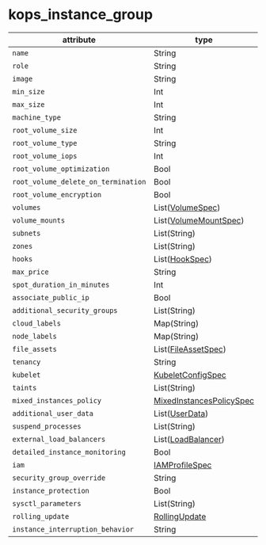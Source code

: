 # kops_instance_group

| attribute | type | optional | required | computed |
| --- | --- | --- | --- | --- |
| `name` | String | Yes |  |  |
| `role` | String | Yes |  |  |
| `image` | String |  | Yes | Yes |
| `min_size` | Int | Yes |  |  |
| `max_size` | Int | Yes |  |  |
| `machine_type` | String | Yes |  |  |
| `root_volume_size` | Int |  | Yes |  |
| `root_volume_type` | String |  | Yes |  |
| `root_volume_iops` | Int |  | Yes |  |
| `root_volume_optimization` | Bool |  | Yes |  |
| `root_volume_delete_on_termination` | Bool |  | Yes |  |
| `root_volume_encryption` | Bool |  | Yes |  |
| `volumes` | List([VolumeSpec](./VolumeSpec.md)) |  | Yes |  |
| `volume_mounts` | List([VolumeMountSpec](./VolumeMountSpec.md)) |  | Yes |  |
| `subnets` | List(String) | Yes |  |  |
| `zones` | List(String) |  | Yes |  |
| `hooks` | List([HookSpec](./HookSpec.md)) |  | Yes |  |
| `max_price` | String |  | Yes |  |
| `spot_duration_in_minutes` | Int |  | Yes |  |
| `associate_public_ip` | Bool |  | Yes |  |
| `additional_security_groups` | List(String) |  | Yes |  |
| `cloud_labels` | Map(String) |  | Yes |  |
| `node_labels` | Map(String) |  | Yes |  |
| `file_assets` | List([FileAssetSpec](./FileAssetSpec.md)) |  | Yes |  |
| `tenancy` | String |  | Yes |  |
| `kubelet` | [KubeletConfigSpec](./KubeletConfigSpec.md) |  | Yes |  |
| `taints` | List(String) |  | Yes |  |
| `mixed_instances_policy` | [MixedInstancesPolicySpec](./MixedInstancesPolicySpec.md) |  | Yes |  |
| `additional_user_data` | List([UserData](./UserData.md)) |  | Yes |  |
| `suspend_processes` | List(String) |  | Yes |  |
| `external_load_balancers` | List([LoadBalancer](./LoadBalancer.md)) |  | Yes |  |
| `detailed_instance_monitoring` | Bool |  | Yes |  |
| `iam` | [IAMProfileSpec](./IAMProfileSpec.md) |  | Yes |  |
| `security_group_override` | String |  | Yes |  |
| `instance_protection` | Bool |  | Yes |  |
| `sysctl_parameters` | List(String) |  | Yes |  |
| `rolling_update` | [RollingUpdate](./RollingUpdate.md) |  | Yes |  |
| `instance_interruption_behavior` | String |  | Yes |  |
